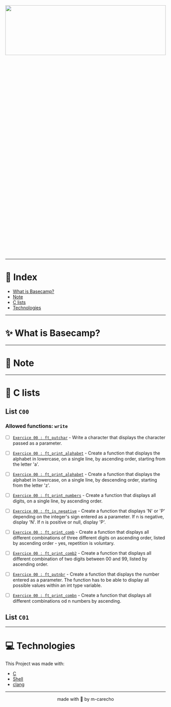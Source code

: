 <div align="center">
<a href="https://github.com/m-carecho/42SP_Basecamp"><img height="20%" width="100%" src="https://user-images.githubusercontent.com/98053054/153719199-efe3a54c-4124-4f66-92fe-69959c8cfd11.png" /></a>
</div>

---

# 🔖 Index

* [What is Basecamp?](#sparkles-what-is-libft)
* [Note](#pushpin_Note)
* [C lists](#bookmark_tabs-list-of-functions)
* [Technologies](#computer-technologies)

---

# :sparkles: What is Basecamp?


---

# :pushpin: Note


---

# :bookmark_tabs: C lists

## List  `C00`
### Allowed functions: `write`

- [ ] [`Exercice 00 : ft_putchar`]()	- Write a character that displays the character passed as a parameter.

- [ ] [`Exercice 00 : ft_print_alphabet`]()	- Create a function that displays the alphabet in lowercase, on a single line, by ascending order, starting from the letter 'a'.

- [ ] [`Exercice 00 : ft_print_alphabet`]()	- Create a function that displays the alphabet in lowercase, on a single line, by descending order, starting from the letter 'z'.

- [ ] [`Exercice 00 : ft_print_numbers`]()	- Create a function that displays all digits, on a single line, by ascending order. 

- [ ] [`Exercice 00 : ft_is_negative`]()	- Create a function that displays 'N' or 'P' depending on the integer's sign entered as a parameter. If n is negative, display 'N'. If n is positive or null, display 'P'.

- [ ] [`Exercice 00 : ft_print_comb`]()	- Create a function that displays all different combinations of three different digits on ascending order, listed by ascending order - yes, repetition is voluntary.

- [ ] [`Exercice 00 : ft_print_comb2`]()	- Create a function that displays all different combination of two digits between 00 and 99, listed by ascending order. 

- [ ] [`Exercice 00 : ft_putnbr`]()	- Create a function that displays the number entered as a parameter. The function has to be able to display all possible values within an int type variable.

- [ ] [`Exercice 00 : ft_print_combn`]()	- Create a function that displays all different combinations od n numbers by ascending.



## List  `C01`

---

# :computer: Technologies

This Project was made with:

* [C](https://devdocs.io/)
* [Shell](https://unixguide.readthedocs.io/en/latest/unixcheatsheet/)
* [clang](https://clang.llvm.org/)

---

<p align="center">
made with 💖 by m-carecho
</p>